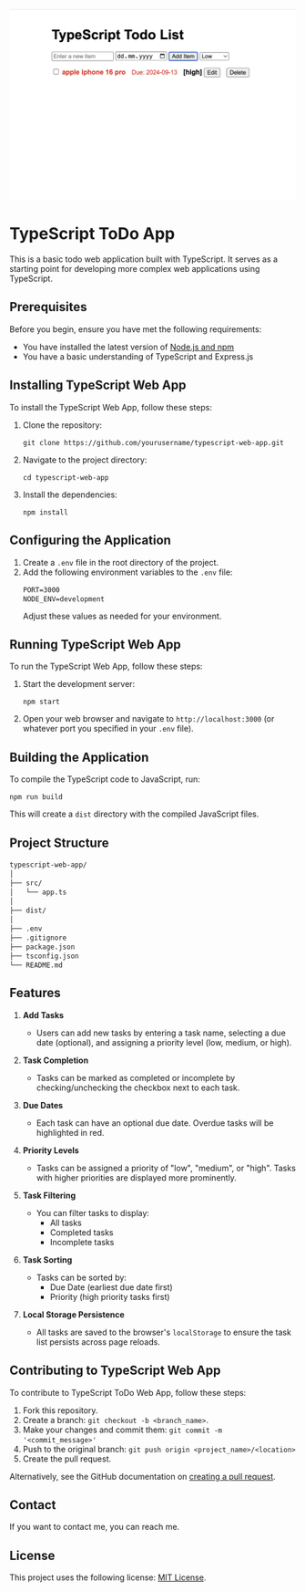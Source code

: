 ![Typescript Todo Demo](./typescript-todo-list.jpeg)

# TypeScript ToDo App

This is a basic todo web application built with TypeScript. It serves as a starting point for developing more complex web applications using TypeScript.

## Prerequisites

Before you begin, ensure you have met the following requirements:

* You have installed the latest version of [Node.js and npm](https://nodejs.org/en/download/)
* You have a basic understanding of TypeScript and Express.js

## Installing TypeScript Web App

To install the TypeScript Web App, follow these steps:

1. Clone the repository:
   ```
   git clone https://github.com/yourusername/typescript-web-app.git
   ```
2. Navigate to the project directory:
   ```
   cd typescript-web-app
   ```
3. Install the dependencies:
   ```
   npm install
   ```

## Configuring the Application

1. Create a `.env` file in the root directory of the project.
2. Add the following environment variables to the `.env` file:
   ```
   PORT=3000
   NODE_ENV=development
   ```
   Adjust these values as needed for your environment.

## Running TypeScript Web App

To run the TypeScript Web App, follow these steps:

1. Start the development server:
   ```
   npm start
   ```
2. Open your web browser and navigate to `http://localhost:3000` (or whatever port you specified in your `.env` file).

## Building the Application

To compile the TypeScript code to JavaScript, run:

```
npm run build
```

This will create a `dist` directory with the compiled JavaScript files.

## Project Structure

```
typescript-web-app/
│
├── src/
│   └── app.ts
│
├── dist/
│
├── .env
├── .gitignore
├── package.json
├── tsconfig.json
└── README.md
```

## Features

1. **Add Tasks**
   - Users can add new tasks by entering a task name, selecting a due date (optional), and assigning a priority level (low, medium, or high).
   
2. **Task Completion**
   - Tasks can be marked as completed or incomplete by checking/unchecking the checkbox next to each task.

3. **Due Dates**
   - Each task can have an optional due date. Overdue tasks will be highlighted in red.

4. **Priority Levels**
   - Tasks can be assigned a priority of "low", "medium", or "high". Tasks with higher priorities are displayed more prominently.

5. **Task Filtering**
   - You can filter tasks to display:
     - All tasks
     - Completed tasks
     - Incomplete tasks

6. **Task Sorting**
   - Tasks can be sorted by:
     - Due Date (earliest due date first)
     - Priority (high priority tasks first)

7. **Local Storage Persistence**
   - All tasks are saved to the browser's `localStorage` to ensure the task list persists across page reloads.

## Contributing to TypeScript Web App

To contribute to TypeScript ToDo Web App, follow these steps:

1. Fork this repository.
2. Create a branch: `git checkout -b <branch_name>`.
3. Make your changes and commit them: `git commit -m '<commit_message>'`
4. Push to the original branch: `git push origin <project_name>/<location>`
5. Create the pull request.

Alternatively, see the GitHub documentation on [creating a pull request](https://help.github.com/en/github/collaborating-with-issues-and-pull-requests/creating-a-pull-request).

## Contact

If you want to contact me, you can reach me. 

## License

This project uses the following license: [MIT License](<https://github.com/incendies/todo-app-with-typescript/blob/main/LICENSE>).